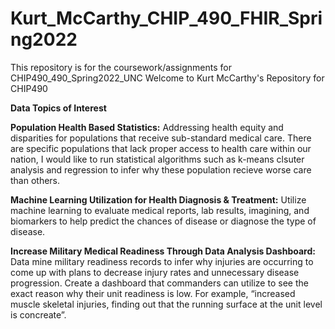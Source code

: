 # Kurt_McCarthy_CHIP_490_FHIR_Spring2022
This repository is for the coursework/assignments for CHIP490_490_Spring2022_UNC
Welcome to Kurt McCarthy's Repository for CHIP490
<div></div>

<b>Data Topics of Interest</b> 

<b>Population Health Based Statistics:</b> Addressing health equity and disparities for populations that receive sub-standard medical care. There are specific populations that lack proper access to health care within our nation, I would like to run statistical algorithms such as k-means clsuter analysis and regression to infer why these population recieve worse care than others. 

<b>Machine Learning Utilization for Health Diagnosis & Treatment:</b> Utilize machine learning to evaluate medical reports, lab results, imagining, and biomarkers to help predict the chances of disease or diagnose the type of disease.  
<div></div>
  
<title>Project Ideas:</title>
  
 <b>Increase Military Medical Readiness Through Data Analysis Dashboard:</b> Data mine military readiness records to infer why injuries are occurring to come up with plans to decrease injury rates and unnecessary disease progression. Create a dashboard that commanders can utilize to see the exact reason why their unit readiness is low. For example, “increased muscle skeletal injuries, finding out that the running surface at the unit level is concreate”. 


